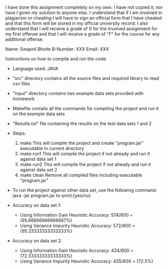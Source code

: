 I have done this assignment completely on my own. I have not copied it, nor have I given my solution to anyone else. I understand that if I am involved in plagiarism or cheating I will have to sign an official form that I have cheated and that this form will be stored in my official university record. I also understand that I will receive a grade of 0 for the involved assignment for my first offense and that I will receive a grade of "F" for the course for any additional offense.

Name: 		Swapnil Bhoite
B-Number:	XXX
Email:		XXX

Instructions on how to compile and run the code:
- Language used: JAVA
- "src" directory contains all the source files and required library to read csv files
- "input" directory contains two example data sets provided with homework
- Makefile contails all the commands for compiling the project and run it on the example data sets
- "Results.txt" file containing the results on the test data sets 1 and 2
- Steps:
  1. make
     This will compile the project and create "program.jar" executable in current directory
  2. make run1
     This will compile the project if not already and run it against data set 1
  3. make run2
     This will compile the project if not already and run it against data set 2
  4. make clean
     Remove all compiled files including executable "program.jar"
- To run the project against other data set, use the following command:
  java -jar program.jar <training-set> <validation-set> <test-set> <to-print>
  to-print:{yes/no}


- Accuracy on data set 1:
  - Using Information Gain Heuristic
    Accuracy: 574/600 = (95.66666666666667%)
  - Using Variance Impurity Heuristic
    Accuracy: 572/600 = (95.33333333333333%)
- Accuracy on data set 2:
  - Using Information Gain Heuristic
    Accuracy: 434/600 = (72.33333333333333%)
  - Using Variance Impurity Heuristic
    Accuracy: 435/600 = (72.5%)